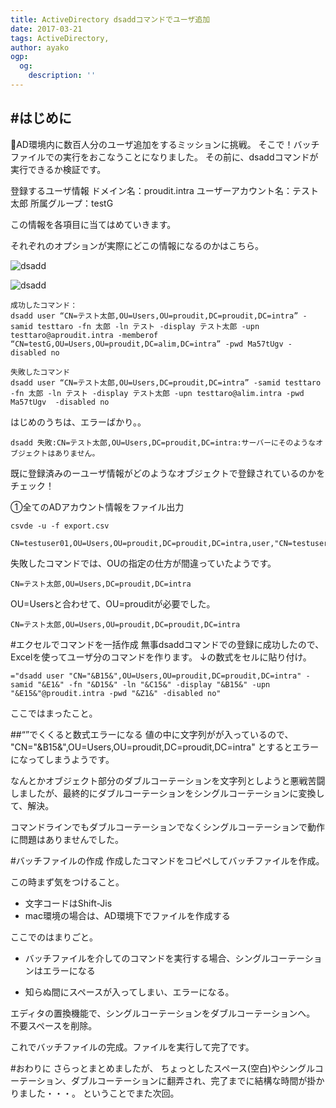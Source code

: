 ```yaml
---
title: ActiveDirectory dsaddコマンドでユーザ追加
date: 2017-03-21
tags: ActiveDirectory,
author: ayako
ogp:
  og:
    description: ''
---
```


#はじめに
---
AD環境内に数百人分のユーザ追加をするミッションに挑戦。
そこで！バッチファイルでの実行をおこなうことになりました。
その前に、dsaddコマンドが実行できるか検証です。

登録するユーザ情報
ドメイン名：proudit.intra
ユーザーアカウント名：テスト太郎
所属グループ：testG

この情報を各項目に当てはめていきます。

それぞれのオプションが実際にどこの情報になるのかはこちら。

![dsadd](./2017/0321_dsadd/dsadd_01.png)

![dsadd](./2017/0321_dsadd/dsadd_02.png)


```
成功したコマンド：
dsadd user “CN=テスト太郎,OU=Users,OU=proudit,DC=proudit,DC=intra” -samid testtaro -fn 太郎 -ln テスト -display テスト太郎 -upn testtaro@aproudit.intra -memberof “CN=testG,OU=Users,OU=proudit,DC=alim,DC=intra” -pwd Ma57tUgv -disabled no
```


```
失敗したコマンド
dsadd user “CN=テスト太郎,OU=Users,DC=proudit,DC=intra” -samid testtaro -fn 太郎 -ln テスト -display テスト太郎 -upn testtaro@alim.intra -pwd Ma57tUgv  -disabled no
```
はじめのうちは、エラーばかり。。
```
dsadd 失敗:CN=テスト太郎,OU=Users,DC=proudit,DC=intra:サーバーにそのようなオブジェクトはありません。
```

既に登録済みのーユーザ情報がどのようなオブジェクトで登録されているのかをチェック！

①全てのADアカウント情報をファイル出力

```
csvde -u -f export.csv

CN=testuser01,OU=Users,OU=proudit,DC=proudit,DC=intra,user,"CN=testuser01,OU=Users,OU=alim,DC=alim,DC=intra"......
```
失敗したコマンドでは、OUの指定の仕方が間違っていたようです。
```
CN=テスト太郎,OU=Users,DC=proudit,DC=intra
```

OU=Usersと合わせて、OU=prouditが必要でした。

```
CN=テスト太郎,OU=Users,OU=proudit,DC=proudit,DC=intra
```

#エクセルでコマンドを一括作成
無事dsaddコマンドでの登録に成功したので、Excelを使ってユーザ分のコマンドを作ります。
↓の数式をセルに貼り付け。

```
="dsadd user "CN="&B15&",OU=Users,OU=proudit,DC=proudit,DC=intra" -samid "&E1&" -fn "&D15&" -ln "&C15&" -display "&B15&" -upn "&E15&"@proudit.intra -pwd "&Z1&" -disabled no"
```
ここではまったこと。

##“”でくくると数式エラーになる
値の中に文字列がが入っているので、
"CN="&B15&",OU=Users,OU=proudit,DC=proudit,DC=intra"
とするとエラーになってしまうようです。

なんとかオブジェクト部分のダブルコーテーションを文字列としようと悪戦苦闘しましたが、最終的にダブルコーテーションをシングルコーテーションに変換して、解決。

コマンドラインでもダブルコーテーションでなくシングルコーテーションで動作に問題はありませんでした。

#バッチファイルの作成
作成したコマンドをコピペしてバッチファイルを作成。

この時まず気をつけること。

* 文字コードはShift-Jis
* mac環境の場合は、AD環境下でファイルを作成する

ここでのはまりごと。

* バッチファイルを介してのコマンドを実行する場合、シングルコーテーションはエラーになる
 
* 知らぬ間にスペースが入ってしまい、エラーになる。

エディタの置換機能で、シングルコーテーションをダブルコーテーションへ。
不要スペースを削除。

これでバッチファイルの完成。ファイルを実行して完了です。


#おわりに
さらっとまとめましたが、
ちょっとしたスペース(空白)やシングルコーテーション、ダブルコーテーションに翻弄され、完了までに結構な時間が掛かりました・・・。
ということでまた次回。

